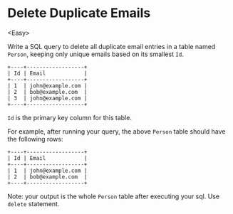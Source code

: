 # Delete Duplicate Emails

\<Easy>

Write a SQL query to delete all duplicate email entries in a table named `Person`,
keeping only unique emails based on its smallest `Id`.

```
+----+------------------+
| Id | Email            |
+----+------------------+
| 1  | john@example.com |
| 2  | bob@example.com  |
| 3  | john@example.com |
+----+------------------+
```
`Id` is the primary key column for this table.

For example, after running your query, the above `Person` table should have the
following rows:

```
+----+------------------+
| Id | Email            |
+----+------------------+
| 1  | john@example.com |
| 2  | bob@example.com  |
+----+------------------+
```
Note: your output is the whole `Person` table after executing your sql. Use
`delete` statement.
